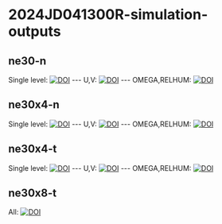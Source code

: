 # 2024JD041300R-simulation-outputs

ne30-n
---

Single level: [![DOI](https://zenodo.org/badge/DOI/10.5281/zenodo.10928245.svg)](https://doi.org/10.5281/zenodo.10928245)
--- U,V: [![DOI](https://zenodo.org/badge/DOI/10.5281/zenodo.10928100.svg)](https://doi.org/10.5281/zenodo.10928100)
--- OMEGA,RELHUM: [![DOI](https://zenodo.org/badge/DOI/10.5281/zenodo.10928269.svg)](https://doi.org/10.5281/zenodo.10928269)

ne30x4-n
---

Single level: [![DOI](https://zenodo.org/badge/DOI/10.5281/zenodo.10916689.svg)](https://doi.org/10.5281/zenodo.10916689) --- U,V: [![DOI](https://zenodo.org/badge/DOI/10.5281/zenodo.10928342.svg)](https://doi.org/10.5281/zenodo.10928342) --- OMEGA,RELHUM: [![DOI](https://zenodo.org/badge/DOI/10.5281/zenodo.10929045.svg)](https://doi.org/10.5281/zenodo.10929045)


ne30x4-t
---

Single level: [![DOI](https://zenodo.org/badge/DOI/10.5281/zenodo.10929377.svg)](https://doi.org/10.5281/zenodo.10929377) --- U,V: [![DOI](https://zenodo.org/badge/DOI/10.5281/zenodo.10899785.svg)](https://doi.org/10.5281/zenodo.10899785) --- OMEGA,RELHUM: [![DOI](https://zenodo.org/badge/DOI/10.5281/zenodo.10929342.svg)](https://doi.org/10.5281/zenodo.10929342)


ne30x8-t
---

All: [![DOI](https://zenodo.org/badge/DOI/10.5281/zenodo.10929387.svg)](https://doi.org/10.5281/zenodo.10929387)


